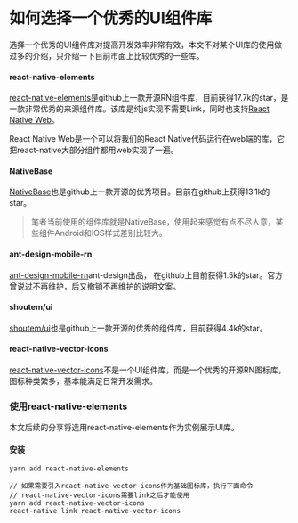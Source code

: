 # 如何选择一个优秀的UI组件库
选择一个优秀的UI组件库对提高开发效率非常有效，本文不对某个UI库的使用做过多的介绍，只介绍一下目前市面上比较优秀的一些库。
#### react-native-elements
[react-native-elements](https://github.com/react-native-elements/react-native-elements)是github上一款开源RN组件库，目前获得17.7k的star，是一款非常优秀的来源组件库。该库是纯js实现不需要Link，同时也支持[React Native Web](https://github.com/necolas/react-native-web)。

React Native Web是一个可以将我们的React Native代码运行在web端的库，它把react-native大部分组件都用web实现了一遍。

#### NativeBase
[NativeBase](https://github.com/GeekyAnts/NativeBase)也是github上一款开源的优秀项目。目前在github上获得13.1k的star。
> 笔者当前使用的组件库就是NativeBase，使用起来感觉有点不尽人意，某些组件Android和IOS样式差别比较大。

#### ant-design-mobile-rn
[ant-design-mobile-rn](https://github.com/ant-design/ant-design-mobile-rn)ant-design出品，
在github上目前获得1.5k的star。官方曾说过不再维护，后又撤销不再维护的说明文案。

#### shoutem/ui
[shoutem/ui](https://github.com/shoutem/ui)也是github上一款开源的优秀的组件库，目前获得4.4k的star。

#### react-native-vector-icons
[react-native-vector-icons](https://github.com/oblador/react-native-vector-icons)不是一个UI组件库，而是一个优秀的开源RN图标库，图标种类繁多，基本能满足日常开发需求。

### 使用react-native-elements
本文后续的分享将选用react-native-elements作为实例展示UI库。
#### 安装
```
yarn add react-native-elements

// 如果需要引入react-native-vector-icons作为基础图标库，执行下面命令
// react-native-vector-icons需要link之后才能使用
yarn add react-native-vector-icons
react-native link react-native-vector-icons
```